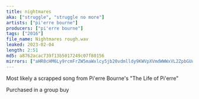 ```yaml
---
title: nightmares
aka: ["struggle", "struggle no more"]
artists: ["pi'erre bourne"]
producers: ["pi'erre bourne"]
tags: ["2016"]
file_name: Nightmares rough.wav
leaked: 2023-02-04
length: 2:51
md5: a8762acac739f13b5017249c07f80156
mirrors: ["aHR0cHM6Ly9rcmFrZW5maWxlcy5jb20vdmlldy9KWVpXVmdWWWxVL2ZpbGUuaHRtbA==", "aHR0cHM6Ly9kYnJlZS5vcmcvdi82MDk5MjA="]
---
```

Most likely a scrapped song from Pi'erre Bourne's "The Life of Pi'erre"

Purchased in a group buy
